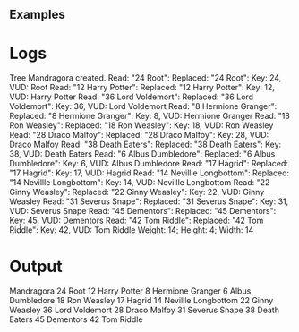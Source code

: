 ## Examples

# Logs

Tree Mandragora created.
Read: "24 Root": Replaced: "24 Root": Key: 24, VUD:  Root
Read: "12 Harry Potter": Replaced: "12 Harry Potter": Key: 12, VUD:  Harry Potter
Read: "36 Lord Voldemort": Replaced: "36 Lord Voldemort": Key: 36, VUD:  Lord Voldemort
Read: "8 Hermione Granger": Replaced: "8 Hermione Granger": Key: 8, VUD:  Hermione Granger
Read: "18 Ron Weasley": Replaced: "18 Ron Weasley": Key: 18, VUD:  Ron Weasley
Read: "28 Draco Malfoy": Replaced: "28 Draco Malfoy": Key: 28, VUD:  Draco Malfoy
Read: "38 Death Eaters": Replaced: "38 Death Eaters": Key: 38, VUD:  Death Eaters
Read: "6 Albus Dumbledore": Replaced: "6 Albus Dumbledore": Key: 6, VUD:  Albus Dumbledore
Read: "17 Hagrid": Replaced: "17 Hagrid": Key: 17, VUD:  Hagrid
Read: "14 Nevillle Longbottom": Replaced: "14 Nevillle Longbottom": Key: 14, VUD:  Nevillle Longbottom
Read: "22 Ginny Weasley": Replaced: "22 Ginny Weasley": Key: 22, VUD:  Ginny Weasley
Read: "31 Severus Snape": Replaced: "31 Severus Snape": Key: 31, VUD:  Severus Snape
Read: "45 Dementors": Replaced: "45 Dementors": Key: 45, VUD:  Dementors
Read: "42 Tom Riddle": Replaced: "42 Tom Riddle": Key: 42, VUD:  Tom Riddle
Weight: 14; Height: 4; Width:  14

# Output
Mandragora
24  Root
    12  Harry Potter
        8  Hermione Granger
            6  Albus Dumbledore
        18  Ron Weasley
            17  Hagrid
                14  Nevillle Longbottom
            22  Ginny Weasley
    36  Lord Voldemort
        28  Draco Malfoy
            31  Severus Snape
        38  Death Eaters
            45  Dementors
                42  Tom Riddle
